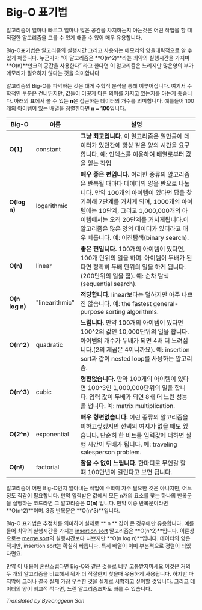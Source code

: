 # Big-O 표기법
알고리즘이 얼마나 빠르고 얼마나 많은 공간을 차지하는지 아는것은 어떤 작업을 할 때 적절한 알고리즘을 고를 수 있게 해줄 수 있어 매우 유용합니다.

Big-O표기법은 알고리즘의 실행시간 그리고 사용되는 메모리의 양을대략적으로 알 수 있게 해줍니다. 누군가가 “이 알고리즘은 **O(n^2)**라는 최악의 실행시간을 가지며 **O(n)**만크의 공간을 사용한다” 라고 한다면 이 알고리즘은 느리지만 많은양의 부가 메모리가 필요하지 않다는 것을 의미합니다

알고리즘의 Big-O를 파악하는 것은 대게 수학적 분석을 통해 이루어집니다. 여기서 수학적인 부분은 건너뛰지만, 값들이 어떻게 다른 의미를 가지고 있는지를 아는게 좋습니다. 아래의 표에서 볼 수 있는 **n**은 접근하는 데이터의 개수를 의미합니다. 예를들어 100개의 아이템이 있는 배열을 정렬한다면 **n = 100**입니다.


Big-O | 이름 | 설명
------| ---- | ----
**O(1)** | constant | **그냥 최고입니다.** 이 알고리즘은 얼만큼에 데이터가 있던간에 항상 같은 양의 시간을 요구합니다. 예: 인덱스를 이용하여 배열로부터 값을 얻는 작업
**O(log n)** | logarithmic | **매우 좋은 편입니다.** 이러한 종류의 알고리즘은 반복될 때마다 데이터의 양을 반으로 나눕니다. 만약 100개의 아이템이 있다면 답을 찾기위해 7단계를 거치게 되며, 1000개의 아이템에는 10단계, 그리고 1,000,000개의 아이템에서는 오직 20단계를 거치게됩니다.이 알고리즘은 많은 양의 데이터가 있더라고 매우 빠릅니다. 예: 이진탐색(binary search).
**O(n)** | linear | **좋은 편입니다.** 100개의 아이템이 있다면, 100개 단위의 일을 하며. 아이템이 두배가 된다면 정확히 두배 단위의 일을 하게 됩니다. (200단위의 일을 함). 예: 순차 탐색(sequential search).
**O(n log n)** | "linearithmic" | **적당합니다.** linear보다는 덜하지만 아주 나쁘진 않습니다. 예: the fastest general-purpose sorting algorithms.
**O(n^2)** | quadratic | **느립니다.** 만약 100개의 아이템이 있다면 100^2의 값인 10,000단위의 일을 합니다. 아이템의 개수가 두배가 되면 4배 더 느려집니다.(2의 제곱은 4이니까요). 예: insertion sort과 같이 nested loop를 사용하는 알고리즘.
**O(n^3)** | cubic | **형편없습니다.** 만약 100개의 아이템이 있다면 100^3인 1,000,000단위의 일을 합니다. 입력 값이 두배가 되면 8배 더 느린 성능을 냅니다. 예: matrix multiplication.
**O(2^n)** | exponential | **매우 형편없습니다.** 이런 종류의 알고리즘을 피하고싶겠지만 선택의 여지가 없을 때도 있습니다. 단순히 한 비트를 입력값에 더하면 실행 시간이 두배가 됩니다. 예: traveling salesperson problem.
**O(n!)** | factorial | **참을 수 없이 느립니다.** 한마디로 무언갈 할 떄 100만년이 걸린다고 보면 됩니다.

알고리즘이 어떤 Big-O인지 알아내는 작업에 수학이 자주 필요한 것은 아니지만, 어느정도 직감이 필요합니다. 만약 입력받은 값에서 모든 n개의 요소를 찾는 하나의 반복문을 실행하는 코드라면 그 알고리즘은  **O(n)** 입니다. 
만약 이중 반복문이라면 **O(n^2)**이며. 3중 반복문은 **O(n^3)**입니다.

Big-O 표기법은 추정치를 의미하며 실제로 ** n ** 값이 큰 경우에만 유용합니다. 예를들어   최악의 실행시간을 가지는 [insertion sort](Insertion%20Sort/) 알고리즘은 **O(n^2)**입니다. 이론상으로는 [merge sort](Merge%20Sort/)의 실행시간보다 나쁘지만 **O(n log n)**입니다. 데이터의 양은 적지만, insertion sort는 확실히 빠릅니다. 특히 배열이 이미 부분적으로 정렬이 되있다면요.

만약 이 내용이 혼란스럽다면 Big-O와 같은 것들로 너무 고통받지마세요
이것은 거의 두 개의 알고리즘을 비교해서 뭐가 더 적절한지 찾을때 유용하게 사용됩니다. 하지만 마지막에 그러나 결국 실제 가장 우수한 것을 실제로 시험하고 싶어할 것입니다. 그리고 데이터의 양이 비교적 적다면, 느린 알고리즘조차도 빠를 수 있습니다.

*Translated by Byeonggeun Son*
